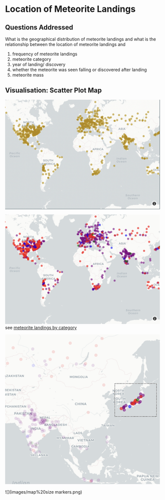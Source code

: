 # Location of Meteorite Landings

## Questions Addressed

What is the geographical distribution of meteorite landings and what is the relationship between the location of meteorite landings and
  1. frequency of meteorite landings
  2. meteorite category
  3. year of landing/ discovery
  4. whether the meteorite was seen falling or discovered after landing
  5. meteorite mass

## Visualisation: Scatter Plot Map

![](images/map%20uncoloured.png)

![](images/map%20coloured.png)
see [meteorite landings by category](https://github.com/ucl-comp0035/comp0034-cw1-i-serenaives/blob/master/visualisation%20design/category_graphs.md)

![](images/map%20selection.png)

![](images/map%20size markers.png)




